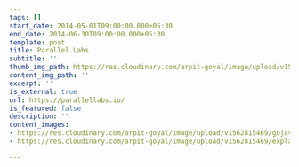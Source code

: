 ```yaml
---
tags: []
start_date: 2014-05-01T09:00:00.000+05:30
end_date: 2014-06-30T09:00:00.000+05:30
template: post
title: Parallel Labs
subtitle: ''
thumb_img_path: https://res.cloudinary.com/arpit-goyal/image/upload/v1562815469/parallellabs.png
content_img_path: ''
excerpt: ''
is_external: true
url: https://parallellabs.io/
is_featured: false
description: ''
content_images:
- https://res.cloudinary.com/arpit-goyal/image/upload/v1562815469/gojavas.png
- https://res.cloudinary.com/arpit-goyal/image/upload/v1562815469/explara.png

---
```

